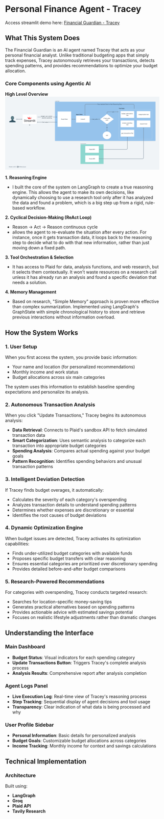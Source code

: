 # Personal Finance Agent - Tracey

Access streamlit demo here: [Financial Guardian - Tracey](https://tracey-finance.streamlit.app/)

## What This System Does

The Financial Guardian is an AI agent named Tracey that acts as your personal financial analyst. Unlike traditional budgeting apps that simply track expenses, Tracey autonomously retrieves your transactions, detects spending patterns, and provides recommendations to optimize your budget allocation.

### Core Components using Agentic AI
**High Level Overview**
![High Level Overview Diagram](high_level_architecture.png)

**1. Reasoning Engine**
- I built the core of the system on LangGraph to create a true reasoning engine. This allows the agent to make its own decisions, like dynamically choosing to use a research tool only after it has analyzed the data and found a problem, which is a big step up from a rigid, rule-based workflow.

**2. Cyclical Decision-Making (ReAct Loop)**
- Reason → Act → Reason continuous cycle
- allows the agent to re-evaluate the situation after every action. For instance, once it gets transaction data, it loops back to the reasoning step to decide what to do with that new information, rather than just moving down a fixed path.

**3. Tool Orchestration & Selection**
- It has access to Plaid for data, analysis functions, and web research, but it selects them contextually. It won't waste resources on a research call unless it has already run an analysis and found a specific deviation that needs a solution.

**4. Memory Management**
- Based on research, "Simple Memory" approach is proven more effective than complex summarization. Implemented using LangGraph's GraphState with simple chronological history to store and retrieve previous interactions without information overload.

## How the System Works

### 1. User Setup
When you first access the system, you provide basic information:
- Your name and location (for personalized recommendations)
- Monthly income and work status
- Budget allocations across six main categories

The system uses this information to establish baseline spending expectations and personalize its analysis.

### 2. Autonomous Transaction Analysis
When you click "Update Transactions," Tracey begins its autonomous analysis:

- **Data Retrieval**: Connects to Plaid's sandbox API to fetch simulated transaction data
- **Smart Categorization**: Uses semantic analysis to categorize each transaction into appropriate budget categories
- **Spending Analysis**: Compares actual spending against your budget goals
- **Pattern Recognition**: Identifies spending behaviors and unusual transaction patterns

### 3. Intelligent Deviation Detection
If Tracey finds budget overages, it automatically:
- Calculates the severity of each category's overspending
- Analyzes transaction details to understand spending patterns
- Determines whether expenses are discretionary or essential
- Identifies the root causes of budget deviations

### 4. Dynamic Optimization Engine
When budget issues are detected, Tracey activates its optimization capabilities:
- Finds under-utilized budget categories with available funds
- Proposes specific budget transfers with clear reasoning
- Ensures essential categories are prioritized over discretionary spending
- Provides detailed before-and-after budget comparisons

### 5. Research-Powered Recommendations
For categories with overspending, Tracey conducts targeted research:
- Searches for location-specific money-saving tips
- Generates practical alternatives based on spending patterns
- Provides actionable advice with estimated savings potential
- Focuses on realistic lifestyle adjustments rather than dramatic changes

## Understanding the Interface

### Main Dashboard
- **Budget Status**: Visual indicators for each spending category
- **Update Transactions Button**: Triggers Tracey's complete analysis process
- **Analysis Results**: Comprehensive report after analysis completion

### Agent Logs Panel
- **Live Execution Log**: Real-time view of Tracey's reasoning process
- **Step Tracking**: Sequential display of agent decisions and tool usage
- **Transparency**: Clear indication of what data is being processed and why

### User Profile Sidebar
- **Personal Information**: Basic details for personalized analysis
- **Budget Goals**: Customizable budget allocations across categories
- **Income Tracking**: Monthly income for context and savings calculations

## Technical Implementation

### Architecture
Built using:
- **LangGraph**
- **Groq**
- **Plaid API**
- **Tavily Research**

